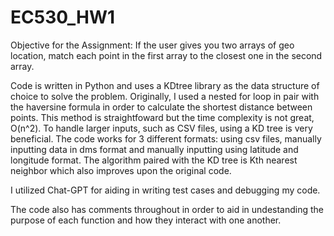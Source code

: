 # EC530_HW1
Objective for the Assignment:  If the user gives you two arrays of geo location, match each point in the first array to the closest one in the second array. 

Code is written in Python and uses a KDtree library as the data structure of choice to solve the problem. Originally, I used a nested for loop in pair with the haversine formula in order to calculate the shortest distance between points. This method is straightfoward but the time complexity is not great, O(n^2). To handle larger inputs, such as CSV files, using a KD tree is very beneficial. The code works for 3 different formats: using csv files, manually inputting data in dms format and manually inputting using latitude and longitude format. The algorithm paired with the KD tree is Kth nearest neighbor which also improves upon the original code.

I utilized Chat-GPT for aiding in writing test cases and debugging my code. 

The code also has comments throughout in order to aid in undestanding the purpose of each function and how they interact with one another. 
